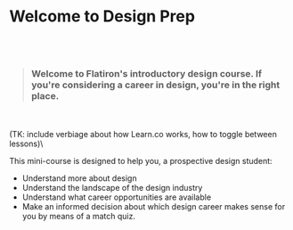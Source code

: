 # Welcome to Design Prep #

<br><br>
> ### Welcome to Flatiron's introductory design course. If you're considering a career in design, you're in the right place.

<br><br>
\(TK: include verbiage about how Learn.co works, how to toggle between lessons)\

This mini-course is designed to help you, a prospective design student:
* Understand more about design
* Understand the landscape of the design industry
* Understand what career opportunities are available
* Make an informed decision about which design career makes sense for you by means of a match quiz.

